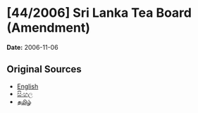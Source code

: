 # [44/2006] Sri Lanka Tea Board (Amendment)

**Date:** 2006-11-06

## Original Sources

- [English](https://documents.gov.lk/view/acts/2006/11/44-2006_E.pdf)
- [සිංහල](https://documents.gov.lk/view/acts/2006/11/44-2006_S.pdf)
- [தமிழ்](https://documents.gov.lk/view/acts/2006/11/44-2006_T.pdf)
